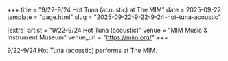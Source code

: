 +++
title = "9/22-9/24 Hot Tuna (acoustic) at The MIM"
date = 2025-09-22
template = "page.html"
slug = "2025-09-22-9-22-9-24-hot-tuna-acoustic"

[extra]
artist = "9/22-9/24 Hot Tuna (acoustic)"
venue = "MIM Music & Instrument Museum"
venue_url = "https://mim.org/"
+++

9/22-9/24 Hot Tuna (acoustic) performs at The MIM.
